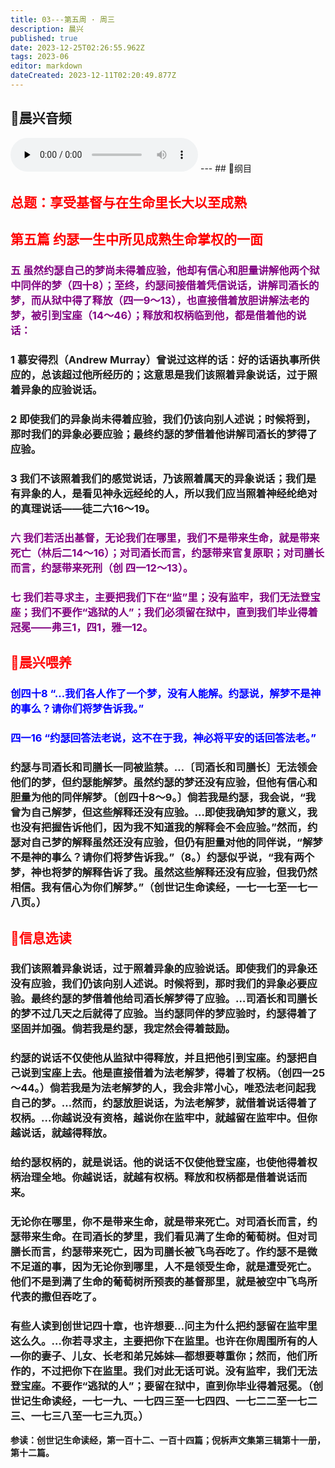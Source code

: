 ```yaml
---
title: 03---第五周 · 周三
description: 晨兴
published: true
date: 2023-12-25T02:26:55.962Z
tags: 2023-06
editor: markdown
dateCreated: 2023-12-11T02:20:49.877Z
---
```


## 🎵晨兴音频
<audio id="audio" controls="" preload="none">
      <source id="mp3" src="/2023-06/week5/week5day3.mp3">
</audio>
---
## 📖纲目

## <font color=red>总题：享受基督与在生命里长大以至成熟</font>

## <font color=red>第五篇   约瑟一生中所见成熟生命掌权的一面</font>

### <font color=purple>五   虽然约瑟自己的梦尚未得着应验，他却有信心和胆量讲解他两个狱中同伴的梦（四十8）；至终，约瑟间接借着凭信说话，讲解司酒长的梦，而从狱中得了释放（四一9～13），也直接借着放胆讲解法老的梦，被引到宝座（14～46）；释放和权柄临到他，都是借着他的说话：</font>

### 1   慕安得烈（Andrew Murray）曾说过这样的话：好的话语执事所供应的，总该超过他所经历的；这意思是我们该照着异象说话，过于照着异象的应验说话。

### 2   即使我们的异象尚未得着应验，我们仍该向别人述说；时候将到，那时我们的异象必要应验；最终约瑟的梦借着他讲解司酒长的梦得了应验。

### 3   我们不该照着我们的感觉说话，乃该照着属天的异象说话；我们是有异象的人，是看见神永远经纶的人，所以我们应当照着神经纶绝对的真理说话——徒二六16～19。

### <font color=purple>六   我们若活出基督，无论我们在哪里，我们不是带来生命，就是带来死亡（林后二14～16）；对司酒长而言，约瑟带来官复原职；对司膳长而言，约瑟带来死刑（创 四一12～13）。</font>

### <font color=purple>七   我们若寻求主，主要把我们下在“监”里；没有监牢，我们无法登宝座；我们不要作“逃狱的人”；我们必须留在狱中，直到我们毕业得着冠冕——弗三1，四1，雅一12。</font>

## <font color=red>📖晨兴喂养</font>

### <font color=blue>创四十8   “…我们各人作了一个梦，没有人能解。约瑟说，解梦不是神的事么？请你们将梦告诉我。”</font>

### <font color=blue>四一16   “约瑟回答法老说，这不在于我，神必将平安的话回答法老。”</font>

### 约瑟与司酒长和司膳长一同被监禁。…〔司酒长和司膳长〕无法领会他们的梦，但约瑟能解梦。虽然约瑟的梦还没有应验，但他有信心和胆量为他的同伴解梦。〔创四十8～9。〕倘若我是约瑟，我会说，“我曾为自己解梦，但这些解释还没有应验。…即使我确知梦的意义，我也没有把握告诉他们，因为我不知道我的解释会不会应验。”然而，约瑟对自己梦的解释虽然还没有应验，但仍有胆量对他的同伴说，“解梦不是神的事么？请你们将梦告诉我。”（8。）约瑟似乎说，“我有两个梦，神也将梦的解释告诉了我。虽然这些解释还没有应验，但我仍然相信。我有信心为你们解梦。”（创世记生命读经，一七一七至一七一八页。）

## <font color=red>📖信息选读</font>

### 我们该照着异象说话，过于照着异象的应验说话。即使我们的异象还没有应验，我们仍该向别人述说。时候将到，那时我们的异象必要应验。最终约瑟的梦借着他给司酒长解梦得了应验。…司酒长和司膳长的梦不过几天之后就得了应验。当约瑟同伴的梦应验时，约瑟得着了坚固并加强。倘若我是约瑟，我定然会得着鼓励。

### 约瑟的说话不仅使他从监狱中得释放，并且把他引到宝座。约瑟把自己说到宝座上去。他是直接借着为法老解梦，得着了权柄。（创四一25～44。）倘若我是为法老解梦的人，我会非常小心，唯恐法老问起我自己的梦。…然而，约瑟放胆说话，为法老解梦，就借着说话得着了权柄。…你越说没有资格，越说你在监牢中，就越留在监牢中。但你越说话，就越得释放。

### 给约瑟权柄的，就是说话。他的说话不仅使他登宝座，也使他得着权柄治理全地。你越说话，就越有权柄。释放和权柄都是借着说话而来。

### 无论你在哪里，你不是带来生命，就是带来死亡。对司酒长而言，约瑟带来生命。在司酒长的梦里，我们看见满了生命的葡萄树。但对司膳长而言，约瑟带来死亡，因为司膳长被飞鸟吞吃了。作约瑟不是微不足道的事，因为无论你到哪里，人不是领受生命，就是遭受死亡。他们不是到满了生命的葡萄树所预表的基督那里，就是被空中飞鸟所代表的撒但吞吃了。

### 有些人读到创世记四十章，也许想要…问主为什么把约瑟留在监牢里这么久。…你若寻求主，主要把你下在监里。也许在你周围所有的人—你的妻子、儿女、长老和弟兄姊妹—都想要尊重你；然而，他们所作的，不过把你下在监里。我们对此无话可说。没有监牢，我们无法登宝座。不要作“逃狱的人”；要留在狱中，直到你毕业得着冠冕。（创世记生命读经，一七一九、一七四三至一七四四、一七二二至一七二三、一七三八至一七三九页。）

**参读：创世记生命读经，第一百十二、一百十四篇；倪柝声文集第三辑第十一册，第十二篇。**
<!-- Google tag (gtag.js) -->
<script async src="https://www.googletagmanager.com/gtag/js?id=G-1P8709Z16T"></script>
<script>
  window.dataLayer = window.dataLayer || [];
  function gtag(){dataLayer.push(arguments);}
  gtag('js', new Date());

  gtag('config', 'G-1P8709Z16T');
</script>